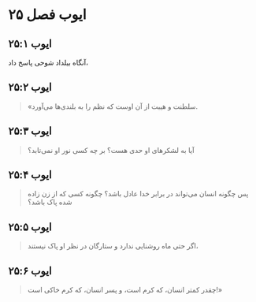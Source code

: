 # ایوب فصل ۲۵

## ایوب ۲۵:۱

آنگاه بیلداد شوحی پاسخ داد،

## ایوب ۲۵:۲

> «سلطنت و هیبت از آن اوست
> که نظم را به بلندی‌ها می‌آورد.

## ایوب ۲۵:۳

> آیا به لشکرهای او حدی هست؟
> بر چه کسی نور او نمی‌تابد؟

## ایوب ۲۵:۴

> پس چگونه انسان می‌تواند در برابر خدا عادل باشد؟
> چگونه کسی که از زن زاده شده پاک باشد؟

## ایوب ۲۵:۵

> اگر حتی ماه روشنایی ندارد
> و ستارگان در نظر او پاک نیستند،

## ایوب ۲۵:۶

> چقدر کمتر انسان، که کرم است،
> و پسر انسان، که کرم خاکی است!»
